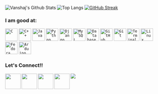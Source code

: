 <!-- ### Hi there 👋 -->

![Vanshaj's Github Stats](https://github-readme-stats.vercel.app/api?username=VanshajGoel&show_icons=true&theme=dracula)
![Top Langs](https://github-readme-stats.vercel.app/api/top-langs/?username=VanshajGoel&show_icons=true&hide=css,JavaScript&theme=dracula)
[![GitHub Streak](https://github-readme-streak-stats.herokuapp.com?user=VanshajGoel&theme=dracula)](https://git.io/streak-stats)




### I am good at:
<code><img width="40px" src="https://img.icons8.com/color/3x/c-programming.png" title="C"/></code>
<code><img width="40px" src="https://img.icons8.com/color/4x/c-plus-plus-logo.png" title="C++"/></code>
<code><img width="40px" src="https://img.icons8.com/color/2x/java.png" title="Java"/></code>
<code><img width="40px" src="https://img.icons8.com/color/4x/000000/python.png" title="Python"/></code>
<code><img width="40px" src="https://img.icons8.com/color/48/000000/django.png" title="Django"/></code>
<code><img width="40px" src="https://img.icons8.com/ios/4x/00758f/mysql-logo.png" title="MySQL"/></code>
<code><img width="40px" src="https://img.icons8.com/dusk/64/000000/database-restore.png" title="Database"/></code>
<code><img width="40px" src="https://img.icons8.com/fluent/8x/github.png" title="GitHub"/></code>
<code><img width="40px" src="https://img.icons8.com/color/2x/git.png" title="Git"/></code>
<code><img width="40px" src="https://img.icons8.com/fluent/2x/console.png" title="Terminal"/></code>
<code><img width="40px" src="https://img.icons8.com/color/4x/linux.png" title="Linux"/></code>
<code><img width="40px" src="https://img.icons8.com/windows/8x/323573/fedora.png" title="Fedora"/></code>
<code><img width="40px" src="https://img.icons8.com/color/8x/000000/arduino.png" title="Arduino"/></code>


### Let's Connect!!

<a href="www.linkedin.com/in/VanshajGoel">
  <img align="left" width="50px" src="https://img.icons8.com/plasticine/2x/linkedin.png" />
</a>
<a href="https://www.facebook.com/vanshaj.goel.505/">
  <img align="left" width="50px" src="https://img.icons8.com/plasticine/2x/facebook-new.png" />
</a>
<a href="https://twitter.com/VanshajGoel10">
  <img align="left" width="50px" src="https://img.icons8.com/plasticine/2x/000000/twitter--v1.png" />
</a>
<a href = "mailto: vanshaj.goel16@gmail.com">
  <img align="left" width="50px" src="https://img.icons8.com/plasticine/2x/gmail.png" />
</a>








![](https://komarev.com/ghpvc/?username=VanshajGoel&show_icons=true&bg_color=44bcd8&title_color=091441&text_color=ffffff&icon_color=091441)
